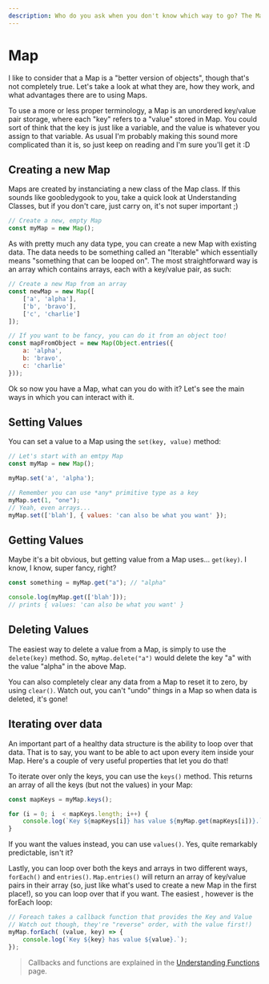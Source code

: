 ```yaml
---
description: Who do you ask when you don't know which way to go? The Map!
---
```


# Map

I like to consider that a Map is a "better version of objects", though that's not completely true. Let's take a look at what they are, how they work, and what advantages there are to using Maps.

To use a more or less proper terminology, a Map is an unordered key/value pair storage, where each "key" refers to a "value" stored in Map. You could sort of think that the key is just like a variable, and the value is whatever you assign to that variable. As usual I'm probably making this sound more complicated than it is, so just keep on reading and I'm sure you'll get it :D

## Creating a new Map

Maps are created by instanciating a new class of the Map class. If this sounds like goobledygook to you, take a quick look at Understanding Classes, but if you don't care, just carry on, it's not super important ;\)

```javascript
// Create a new, empty Map
const myMap = new Map();
```

As with pretty much any data type, you can create a new Map with existing data. The data needs to be something called an "Iterable" which essentially means "something that can be looped on". The most straightforward way is an array which contains arrays, each with a key/value pair, as such:

```javascript
// Create a new Map from an array
const newMap = new Map([
    ['a', 'alpha'],
    ['b', 'bravo'],
    ['c', 'charlie']
]);

// If you want to be fancy, you can do it from an object too!
const mapFromObject = new Map(Object.entries({
    a: 'alpha',
    b: 'bravo',
    c: 'charlie'
}));
```

Ok so now you have a Map, what can you do with it? Let's see the main ways in which you can interact with it.

## Setting Values

You can set a value to a Map using the `set(key, value)` method: 

```javascript
// Let's start with an emtpy Map
const myMap = new Map();

myMap.set('a', 'alpha');

// Remember you can use *any* primitive type as a key
myMap.set(1, "one");
// Yeah, even arrays...
myMap.set(['blah'], { values: 'can also be what you want' });
```

## Getting Values

Maybe it's a bit obvious, but getting value from a Map uses... `get(key)`. I know, I know, super fancy, right?

```javascript
const something = myMap.get("a"); // "alpha"

console.log(myMap.get(['blah']));
// prints { values: 'can also be what you want' }
```

## Deleting Values

The easiest way to delete a value from a Map, is simply to use the `delete(key)` method. So, `myMap.delete("a")` would delete the key "a" with the value "alpha" in the above Map. 

You can also completely clear any data from a Map to reset it to zero, by using `clear()`. Watch out, you can't "undo" things in a Map so when data is deleted, it's gone!

## Iterating over data

An important part of a healthy data structure is the ability to loop over that data. That is to say, you want to be able to act upon every item inside your Map. Here's a couple of very useful properties that let you do that!

To iterate over only the keys, you can use the `keys()` method. This returns an array of all the keys \(but not the values\) in your Map: 

```javascript
const mapKeys = myMap.keys();

for (i = 0; i  < mapKeys.length; i++) {
    console.log(`Key ${mapKeys[i]} has value ${myMap.get(mapKeys[i])}.`);
}
```

If you want the values instead, you can use `values()`. Yes, quite remarkably predictable, isn't it? 

Lastly, you can loop over both the keys and arrays in two different ways, `forEach()` and `entries()`. `Map.entries()` will return an array of key/value pairs in their array \(so, just like what's used to create a new Map in the first place!\), so you can loop over that if you want. The easiest , however is the forEach loop: 

```javascript
// Foreach takes a callback function that provides the Key and Value
// Watch out though, they're "reverse" order, with the value first!)
myMap.forEach( (value, key) => {
    console.log(`Key ${key} has value ${value}.`);
});
```

> Callbacks and functions are explained in the [Understanding Functions](../functions.md) page.


